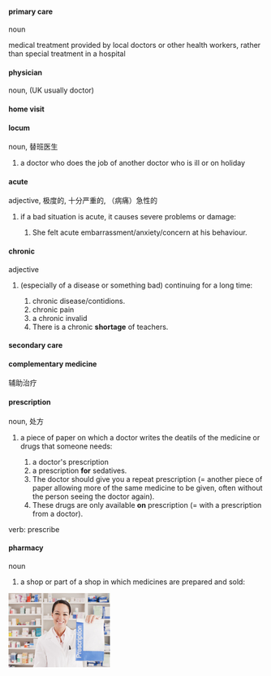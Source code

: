 #### primary care
noun

medical treatment provided by local doctors or other health workers, rather than special treatment in a hospital

#### physician
noun, (UK usually doctor)

#### home visit


#### locum
noun, 替班医生

1. a doctor who does the job of another doctor who is ill or on holiday

#### acute
adjective, 极度的, 十分严重的, （病痛）急性的

1. if a bad situation is acute, it causes severe problems or damage:
   
   1. She felt acute embarrassment/anxiety/concern at his behaviour.


#### chronic
adjective

1. (especially of a disease or something bad) continuing for a long time:
   
   1. chronic disease/contidions.
   2. chronic pain
   3. a chronic invalid
   4. There is a chronic **shortage** of teachers.

#### secondary care


#### complementary medicine
辅助治疗


#### prescription
noun, 处方

1. a piece of paper on which a doctor writes the deatils of the medicine or drugs that someone needs:
   
   1. a doctor's prescription
   2. a prescription **for** sedatives.
   3. The doctor should give you a repeat prescription (= another piece of paper allowing more of the same medicine to be given, often without the person seeing the doctor again).
   4. These drugs are only available **on** prescription (= with a prescription from a doctor).

verb: prescribe

#### pharmacy
noun

1. a shop or part of a shop in which medicines are prepared and sold:
   
![](./pharma_noun_002_27391.jpg)










